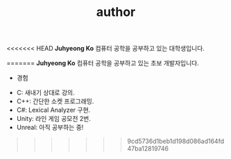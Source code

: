 ﻿---
title: author
---

<<<<<<< HEAD
**Juhyeong Ko** 컴퓨터 공학을 공부하고 있는 대학생입니다. 

=======
**Juhyeong Ko** 
컴퓨터 공학을 공부하고 있는 초보 개발자입니다. 
 * 경험
  - C: 새내기 상대로 강의.
  - C++: 간단한 소켓 프로그래밍.
  - C#: Lexical Analyzer 구현.
  - Unity: 라인 게임 공모전 2번.
  - Unreal: 아직 공부하는 중!
>>>>>>> 9cd5736d1beb1d198d086ad164fd47ba12819746
